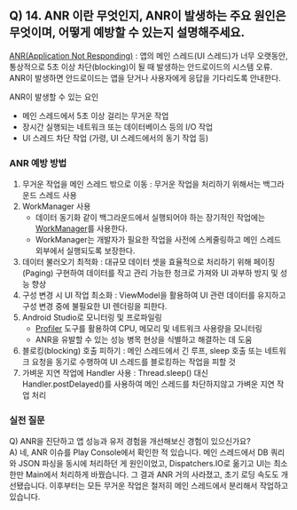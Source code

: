 ## Q) 14. ANR 이란 무엇인지, ANR이 발생하는 주요 원인은 무엇이며, 어떻게 예방할 수 있는지 설명해주세요.
[ANR(Application Not Responding)](https://developer.android.com/topic/performance/vitals/anr) : 앱의 메인 스레드(UI 스레드)가 너무 오랫동안, 통상적으로 5초 이상 차단(blocking)이 될 때 발생하는 안드로이드의 시스템 오류. ANR이 발생하면 안드로이드는 앱을 닫거나 사용자에게 응답을 기다리도록 안내한다.

ANR이 발생할 수 있는 요인
- 메인 스레드에서 5초 이상 걸리는 무거운 작업
- 장시간 실행되는 네트워크 또는 데이터베이스 등의 I/O 작업
- UI 스레드 차단 작업 (가령, UI 스레드에서의 동기 작업 등)

### ANR 예방 방법
1. 무거운 작업을 메인 스레드 밖으로 이동 : 무거운 작업을 처리하기 위해서는 백그라운드 스레드 사용
2. WorkManager 사용
   - 데이터 동기화 같이 백그라운드에서 실행되어야 하는 장기적인 작업에는 [WorkManager](https://developer.android.com/topic/libraries/architecture/workmanager)를 사용한다.
   - WorkManager는 개발자가 필요한 작업을 사전에 스케줄링하고 메인 스레드 외부에서 실행되도록 보장한다.
3. 데이터 불러오기 최적화 : 대규모 데이터 셋을 효율적으로 처리하기 위해 페이징(Paging) 구현하여 데이터를 작고 관리 가능한 청크로 가져와 UI 과부하 방지 및 성능 향상
4. 구성 변경 시 UI 작업 최소화 : ViewModel을 활용하여 UI 관련 데이터를 유지하고 구성 변경 중에 불필요한 UI 렌더링을 피한다.
5. Android Studio로 모니터링 및 프로파일링
   - [Profiler](https://developer.android.com/studio/profile) 도구를 활용하여 CPU, 메모리 및 네트워크 사용량을 모니터링
   - ANR을 유발할 수 있는 성능 병목 현상을 식별하고 해결하는 데 도움
6. 블로킹(blocking) 호출 피하기 : 메인 스레드에서 긴 루프, sleep 호출 또는 네트워크 요청을 동기로 수행하여 UI 스레드를 블로킹하는 작업을 피할 것
7. 가벼운 지연 작업에 Handler 사용 : Thread.sleep() 대신 Handler.postDelayed()를 사용하여 메인 스레드를 차단하지않고 가벼운 지연 작업 처리

### 실전 질문
Q) ANR을 진단하고 앱 성능과 유저 경험을 개선해보신 경험이 있으신가요?<br>
A) 네, ANR 이슈를 Play Console에서 확인한 적 있습니다. 메인 스레드에서 DB 쿼리와 JSON 파싱을 동시에 처리하던 게 원인이었고, Dispatchers.IO로 옮기고 UI는 최소한만 Main에서 처리하게 바꿨습니다.
그 결과 ANR 거의 사라졌고, 초기 로딩 속도도 개선됐습니다. 이후부터는 모든 무거운 작업은 철저히 메인 스레드에서 분리해서 작업하고 있습니다.
